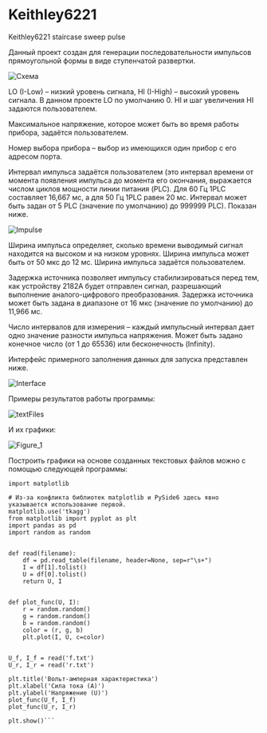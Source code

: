 # Keithley6221
Keithley6221 staircase sweep pulse

Данный проект создан для генерации последовательности импульсов прямоугольной формы в виде ступенчатой развертки.

![Схема](https://user-images.githubusercontent.com/86164563/220405225-a01bf79a-ba88-44f5-b0bc-8fef6b18d940.png)

LO (I-Low) – низкий уровень сигнала, HI (I-High) – высокий уровень сигнала. В данном проекте LO по умолчанию 0. HI и шаг увеличения HI задаются пользователем.

Максимальное напряжение, которое может быть во время работы прибора, задаётся пользователем.

Номер выбора прибора – выбор из имеющихся один прибор с его адресом порта.

Интервал импульса задаётся пользователем (это интервал времени от момента появления импульса до момента его окончания, выражается числом циклов мощности линии
питания (PLC). Для 60 Гц 1PLC составляет 16,667 мс, а для 50 Гц 1PLC равен 20 мс. Интервал может
быть задан от 5 PLC (значение по умолчанию) до 999999 PLC). Показан ниже.
  
  ![Impulse](https://user-images.githubusercontent.com/86164563/220405535-d8e74952-d313-4a24-bb4c-3cbb14a7a98e.png)
  
Ширина импульса определяет, сколько времени выводимый сигнал находится на высоком и на низком уровнях. Ширина импульса может быть от 50 мкс до 12 мс. Ширина импульса задаётся пользователем.
  
Задержка источника позволяет импульсу стабилизироваться перед тем, как устройству 2182А будет отправлен сигнал, разрешающий выполнение аналого-цифрового преобразования. 
Задержка источника может быть задана в диапазоне от 16 мкс (значение по умолчанию) до 11,966 мс. 

Число интервалов для измерения – каждый импульсный интервал дает одно значение разности импульса напряжения. Может быть задано конечное число (от 1 до 65536) или бесконечность (Infinity).
  
Интерфейс примерного заполнения данных для запуска представлен ниже.

![Interface](https://user-images.githubusercontent.com/86164563/220405671-a3cb323b-af6d-49e0-a121-70cb4f7d0390.png)

Примеры результатов работы программы:

![textFiles](https://user-images.githubusercontent.com/86164563/220614310-923ca178-2a81-4db1-a374-09e51fb83472.png)

И их графики:

![Figure_1](https://user-images.githubusercontent.com/86164563/220614725-951298c6-39b6-4a54-8ed6-8899d2b8fdff.png)

Построить графики на основе созданных текстовых файлов можно с помощью следующей программы:
```
import matplotlib

# Из-за конфликта библиотек matplotlib и PySide6 здесь явно указывается использование первой.
matplotlib.use('tkagg')
from matplotlib import pyplot as plt
import pandas as pd
import random as random


def read(filename):
    df = pd.read_table(filename, header=None, sep=r"\s+")
    I = df[1].tolist()
    U = df[0].tolist()
    return U, I


def plot_func(U, I):
    r = random.random()
    g = random.random()
    b = random.random()
    color = (r, g, b)
    plt.plot(I, U, c=color)


U_f, I_f = read('f.txt')
U_r, I_r = read('r.txt')

plt.title('Вольт-амперная характеристика')
plt.xlabel('Сила тока (A)')
plt.ylabel('Напряжение (U)')
plot_func(U_f, I_f)
plot_func(U_r, I_r)

plt.show()```
